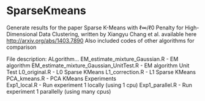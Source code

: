 # SparseKmeans
Generate results for the paper Sparse K-Means with ℓ∞/ℓ0 Penalty for High-Dimensional Data Clustering, written by Xiangyu Chang et al.
  available here http://arxiv.org/abs/1403.7890
Also included codes of other algorithms for comparison

File description:
  ALgorithm\...
    EM_estimate_mixture_Gaussian.R            -  EM algorithm 
    EM_estimate_mixture_Gaussian_UnitTest.R   -  EM algorithm Unit Test
    L0_original.R                             -  L0 Sparse KMeans
    L1_correction.R                           -  L1 Sparse KMeans
    PCA_kmeans.R                              -  PCA KMeans
  Experiments\
    Exp1_local.R      - Run experiment 1 locally (using 1 cpu)
    Exp1_parallel.R   - Run experiment 1 parallelly (using many cpus)
   
